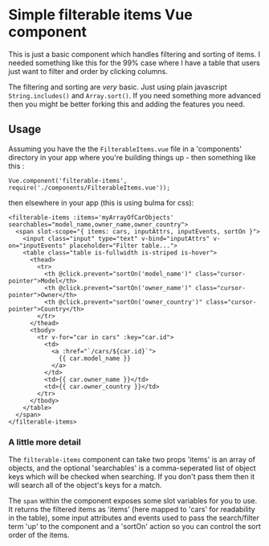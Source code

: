 # Simple filterable items Vue component

This is just a basic component which handles filtering and sorting of items.  I needed something like this
for the 99% case where I have a table that users just want to filter and order by clicking columns.

The filtering and sorting are _very_ basic.  Just using plain javascript `String.includes()` and `Array.sort()`.  If you need something more advanced then you might be better forking this and adding the features you need.

## Usage

Assuming you have the the `FilterableItems.vue` file in a 'components' directory in your app where you're
building things up - then something like this :

```
Vue.component('filterable-items', require('./components/FilterableItems.vue'));
```

then elsewhere in your app (this is using bulma for css):

```
<filterable-items :items='myArrayOfCarObjects' searchables="model_name,owner_name,owner_country">
  <span slot-scope="{ items: cars, inputAttrs, inputEvents, sortOn }">
    <input class="input" type="text" v-bind="inputAttrs" v-on="inputEvents" placeholder="Filter table...">
    <table class="table is-fullwidth is-striped is-hover">
      <thead>
        <tr>
          <th @click.prevent="sortOn('model_name')" class="cursor-pointer">Model</th>
          <th @click.prevent="sortOn('owner_name')" class="cursor-pointer">Owner</th>
          <th @click.prevent="sortOn('owner_country')" class="cursor-pointer">Country</th>
        </tr>
      </thead>
      <tbody>
        <tr v-for="car in cars" :key="car.id">
          <td>
            <a :href="`/cars/${car.id}`">
              {{ car.model_name }}
            </a>
          </td>
          <td>{{ car.owner_name }}</td>
          <td>{{ car.owner_country }}</td>
        </tr>
      </tbody>
    </table>
  </span>
</filterable-items>
```

### A little more detail

The `filterable-items` component can take two props 'items' is an array of objects, and the optional 'searchables' is a comma-seperated
list of object keys which will be checked when searching.  If you don't pass them then it will search all of the object's keys for a match.

The `span` within the component exposes some slot variables for you to use.  It returns the filtered items as 'items' (here mapped to 'cars' for readability in the table), some input attributes and events used to pass the search/filter term 'up' to the component and a 'sortOn' action so you can control the sort order of the items.

